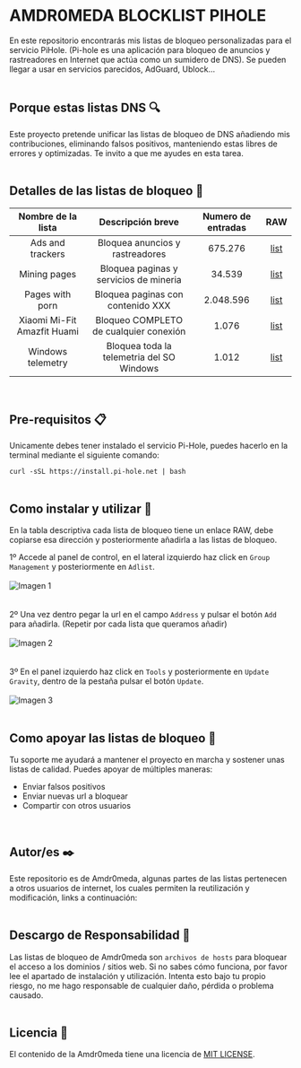 # AMDR0MEDA BLOCKLIST PIHOLE
En este repositorio encontrarás mis listas de bloqueo personalizadas para el servicio PiHole. (Pi-hole es una aplicación para bloqueo de anuncios y rastreadores en Internet que actúa como un sumidero de DNS). Se pueden llegar a usar en servicios parecidos, AdGuard, Ublock...
<br/><br/>
## Porque estas listas DNS 🔍
Este proyecto pretende unificar las listas de bloqueo de DNS añadiendo mis contribuciones, eliminando falsos positivos, manteniendo estas libres de errores y optimizadas. Te invito a que me ayudes en esta tarea.
<br/><br/>
## Detalles de las listas de bloqueo 📖
|Nombre de la lista|Descripción breve|Numero de entradas|RAW|
|:-:|:-:|:--:|:--:|
Ads and trackers | Bloquea anuncios y rastreadores | 675.276 | [list](https://raw.githubusercontent.com/Amdr0meda/Blocklist_Pi_Hole/master/Ads%20and%20trackers.txt) | 
Mining pages | Bloquea paginas y servicios de mineria| 34.539 | [list](https://raw.githubusercontent.com/Amdr0meda/Blocklist_Pi_Hole/master/Mining%20pages.txt) | 
Pages with porn | Bloquea paginas con contenido XXX | 2.048.596 | [list](https://raw.githubusercontent.com/Amdr0meda/Blocklist_Pi_Hole/master/Porn%20pages.txt) | 
Xiaomi  Mi-Fit  Amazfit  Huami | Bloqueo COMPLETO de cualquier conexión | 1.076 | [list](https://raw.githubusercontent.com/Amdr0meda/Blocklist_Pi_Hole/master/Xiaomi%20Mi-Fit%20Amazfit%20Huami.txt) | 
Windows telemetry | Bloquea toda la telemetria del SO Windows | 1.012 | [list](https://raw.githubusercontent.com/Amdr0meda/Blocklist_Pi_Hole/master/Windows%20telemetry.txt) |
<br/>

## Pre-requisitos 📋
Unicamente debes tener instalado el servicio Pi-Hole, puedes hacerlo en la terminal mediante el siguiente comando:

`curl -sSL https://install.pi-hole.net | bash`
<br/><br/>

## Como instalar y utilizar 🔧
En la tabla descriptiva cada lista de bloqueo tiene un enlace RAW, debe copiarse esa dirección y posteriormente añadirla a las listas de bloqueo.<br/>

1º	Accede al panel de control, en el lateral izquierdo haz click en `Group Management` y posteriormente en `Adlist`.<br/><br/>
![Imagen 1](https://github.com/Amdr0meda/Blocklist_Pi_Hole/blob/master/readme_imagenes/group_management.png)<br/><br/><br/>
2º	Una vez dentro pegar la url en el campo `Address` y pulsar el botón `Add` para añadirla. (Repetir por cada lista que queramos añadir)<br/><br/>
![Imagen 2](https://github.com/Amdr0meda/Blocklist_Pi_Hole/blob/master/readme_imagenes/address_add.png)<br/><br/><br/>
3º	En el panel izquierdo haz click en `Tools` y posteriormente en `Update Gravity`, dentro de la pestaña pulsar el botón `Update`.<br/><br/>
![Imagen 3](https://github.com/Amdr0meda/Blocklist_Pi_Hole/blob/master/readme_imagenes/tools_update_gravity_update.png)<br/><br/>

## Como apoyar las listas de bloqueo 🙋
Tu soporte me ayudará a mantener el proyecto en marcha y sostener unas listas de calidad. Puedes apoyar de múltiples maneras:
- Enviar falsos positivos
- Enviar nuevas url a bloquear
- Compartir con otros usuarios
<br/>

## Autor/es ✒️
Este repositorio es de Amdr0meda, algunas partes de las listas pertenecen a otros usuarios de internet, los cuales permiten la reutilización y modificación, links a continuación:
<br/><br/>

## Descargo de Responsabilidad 🚨
Las listas de bloqueo de Amdr0meda son `archivos de hosts` para bloquear el acceso a los dominios / sitios web. Si no sabes cómo funciona, por favor lee el apartado de instalación y utilización. Intenta esto bajo tu propio riesgo, no me hago responsable de cualquier daño, pérdida o problema causado.
<br/><br/>

## Licencia 📄
El contenido de la Amdr0meda tiene una licencia de [MIT LICENSE](https://raw.githubusercontent.com/Amdr0meda/Blocklist_Pi_Hole/master/LICENSE).
<br/><br/>
